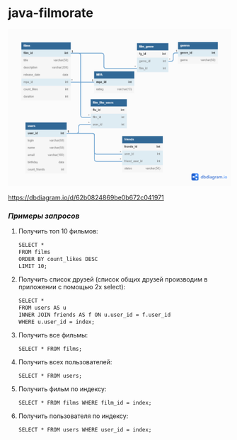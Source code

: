 # java-filmorate
![dia](dia.png)

https://dbdiagram.io/d/62b0824869be0b672c041971

### *Примеры запросов*

1. Получить топ 10 фильмов:
    ```
    SELECT *
    FROM films
    ORDER BY count_likes DESC
    LIMIT 10;
   ``` 
2. Получить список друзей (список общих друзей производим в приложении с помощью 2х select):
    ```
   SELECT *
   FROM users AS u
   INNER JOIN friends AS f ON u.user_id = f.user_id
   WHERE u.user_id = index;
   ```
3. Получить все фильмы:
    ```
    SELECT * FROM films;
    ```
4. Получить всех пользователей:
    ```
    SELECT * FROM users;
    ```
5. Получить фильм по индексу:
    ```
    SELECT * FROM films WHERE film_id = index;
    ```
6. Получить пользователя по индексу:
    ```
    SELECT * FROM users WHERE user_id = index;
    ```